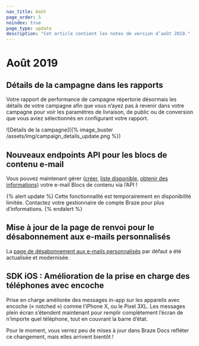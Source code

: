 ```yaml
---
nav_title: Août
page_order: 5
noindex: true
page_type: update
description: "Cet article contient les notes de version d’août 2019."
---
```


# Août 2019

## Détails de la campagne dans les rapports

Votre rapport de performance de campagne répertorie désormais les détails de votre campagne afin que vous n’ayez pas à revenir dans votre campagne pour voir les paramètres de livraison, de public ou de conversion que vous aviez sélectionnés en configurant votre rapport.

![Détails de la campagne]({% image_buster /assets/img/campaign_details_update.png %})

## Nouveaux endpoints API pour les blocs de contenu e-mail

Vous pouvez maintenant gérer ([créer]({{site.baseurl}}/api/endpoints/email_templates/#create-content-block), [liste disponible]({{site.baseurl}}/api/endpoints/email_templates/#list-available-content-blocks), [obtenir des informations]({{site.baseurl}}/api/endpoints/email_templates/#see-content-block-information)) votre e-mail Blocs de contenu via l’API !

{% alert update %}
Cette fonctionnalité est temporairement en disponibilité limitée. Contactez votre gestionnaire de compte Braze pour plus d’informations.
{% endalert %}

## Mise à jour de la page de renvoi pour le désabonnement aux e-mails personnalisés

La [page de désabonnement aux e-mails personnalisés]({{site.baseurl}}/user_guide/message_building_by_channel/email/managing_user_subscriptions/#custom-unsubscribe-landing-page) par défaut a été actualisée et modernisée.

## SDK iOS : Amélioration de la prise en charge des téléphones avec encoche

Prise en charge améliorée des messages in-app sur les appareils avec encoche (« notched ») comme l’iPhone X, ou le Pixel 3XL. Les messages plein écran s’étendent maintenant pour remplir complètement l’écran de n’importe quel téléphone, tout en couvrant la barre d’état.

Pour le moment, vous verrez peu de mises à jour dans Braze Docs refléter ce changement, mais elles arrivent bientôt !
